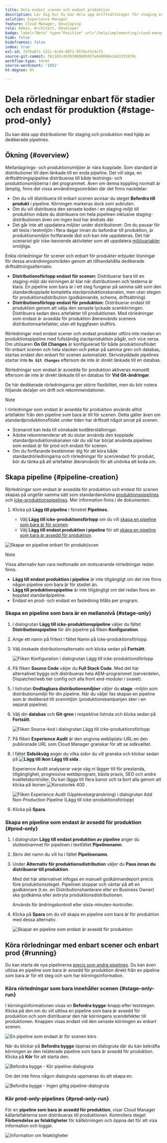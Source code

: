 ```yaml
---
title: Dela endast scenen och endast produktion
description: Lär dig hur du kan dela upp driftsättningar för staging och produktion med dedikerade pipelines.
solution: Experience Manager
feature: Cloud Manager, Developing
role: Admin, Architect, Developer
badge: label="Beta" type="Positive" url="/help/implementing/cloud-manager/release-notes/current.md#staging-production-only-pipelines"
hide: false
hidefromtoc: false
index: true
exl-id: 7d76a87c-122c-4c4d-8071-957bef4c9cf1
source-git-commit: f61183c43d9380900b92fe040098e2eb3155979c
workflow-type: tm+mt
source-wordcount: '1052'
ht-degree: 0%

---
```


# Dela rörledningar enbart för stadier och endast för produktion {#stage-prod-only}

Du kan dela upp distributioner för staging och produktion med hjälp av dedikerade pipelines.

## Ökning {#overview}

Mellanlagrings- och produktionsmiljöer är nära kopplade. Som standard är distributioner till dem länkade till en enda pipeline. Det vill säga, en driftsättningspipeline distribueras till både testnings- och produktionsmiljöerna i det programmet. Även om denna koppling normalt är lämplig, finns det vissa användningsområden där det finns nackdelar:

* Om du vill distribuera till enbart scenen avvisar du steget **Befordra till produkt** i pipeline. Körningen markeras dock som avbruten.
* Om du vill distribuera den senaste koden i en staging-miljö till produktion måste du distribuera om hela pipelinen inklusive staging-distributionen även om ingen kod har ändrats där.
* Det går inte att uppdatera miljöer under distributioner. Om du pausar för att testa i testmiljön i flera dagar innan du befordrar till produktion, är produktionsmiljön fortfarande låst och kan inte uppdateras. Det här scenariot gör icke-beroende aktiviteter som att uppdatera [miljövariabler](/help/implementing/cloud-manager/environment-variables.md) omöjliga.

Enkla rörledningar för scener och enbart för produkter erbjuder lösningar för dessa användningsområden genom att tillhandahålla dedikerade driftsättningsalternativ.

* **Distributionsförlopp endast för scenen:** Distribuerar bara till en staging-miljö där körningen är klar när distributionen och testerna är klara. En pipeline som bara är i ett steg fungerar på samma sätt som den standardkopplade kompletta stackproduktionskanalen, men utan stegen för produktionsdistribution (godkännande, schema, driftsättning).
* **Distributionsförlopp endast för produktion:** Distribuerar endast till produktion genom att välja den senaste lyckade scenkörningen. Distribuera sedan dess artefakter till produktionen. Med rörledningar som endast är avsedda för produktion återanvänds scenens distributionsartefakter, utan att byggfasen slutförs.

Rörledningar med endast scener och endast produkter utförs inte medan en produktionspipeline med fullständig stackproduktion pågår, och vice versa. Om utlösaren **On Git Changes** är konfigurerad för både produktionsflödet för enbart scenen och hela stacken och pekar på samma gren och databas, startas endast den enbart för scenen automatiskt. Skrivskyddade pipelines startar inte **`On Git Changes`** eftersom de inte är direkt länkade till en databas.

Rörledningar som endast är avsedda för produktion aktiveras manuellt eftersom de inte är direkt länkade till en databas för **Vid Git-ändringar**.

De här dedikerade rörledningarna ger större flexibilitet, men du bör notera följande detaljer om drift och rekommendationer.

>[!NOTE]
>
>I rörledningar som endast är avsedda för produktion används alltid artefakter från den pipeline som bara är till för scenen. Detta gäller även om standardproduktionsflödet under tiden har driftsatt något annat på scenen.
>
>* Scenariot kan leda till oönskade kodåterställningar.
>* Adobe rekommenderar att du slutar använda den kopplade standardproduktionskanalen när du väl har börjat använda pipelines som endast är för prod och endast för scenen.
>* Om du fortfarande bestämmer dig för att köra både standardrörledningarna och rörledningar för scen/endast för produkt, bör du tänka på att artefakter återanvänds för att undvika att koda om.

## Skapa pipeline {#pipeline-creation}

Rörledningar som endast är avsedda för produktion och endast för scenen skapas på ungefär samma sätt som standardanslutna [produktionspipelines](/help/implementing/cloud-manager/configuring-pipelines/configuring-production-pipelines.md) och [icke-produktionspipelines](/help/implementing/cloud-manager/configuring-pipelines/configuring-non-production-pipelines.md). Mer information finns i de dokumenten.

1. Klicka på **Lägg till pipeline** i fönstret **Pipelines**.

   * Välj **Lägg till icke-produktionsförlopp** om du vill [skapa en pipeline som bara är för scenen](#stage-only).
   * Välj **Lägg till endast produktion i pipeline** för att [skapa en pipeline som bara är avsedd för produktion](#prod-only).

![Skapar en pipeline enbart för produkt/scen](/help/implementing/cloud-manager/configuring-pipelines/assets/prod-stage-pipeline.png)

>[!NOTE]
>
>Vissa alternativ kan vara nedtonade om motsvarande rörledningar redan finns.
>
>* **Lägg till endast produktion i pipeline** är inte tillgängligt om det inte finns någon pipeline som bara är för stadiet än.
>* **Lägg till produktionspipeline** är inte tillgängligt om det redan finns en kopplad standardpipeline.
>* Endast en prod- och endast en fasledning tillåts per program.

### Skapa en pipeline som bara är en mellannivå {#stage-only}

1. I dialogrutan **Lägg till icke-produktionspipeline** väljer du fältet **Distributionspipeline** för din pipeline på fliken **Konfiguration**.
1. Ange ett namn på fritext i fältet Namn på icke-produktionsförlopp.
1. Välj önskade distributionsalternativ och klicka sedan på **Fortsätt**.

   ![Fliken Konfiguration i dialogrutan Lägg till icke-produktionsförlopp](/help/implementing/cloud-manager/configuring-pipelines/assets/add-non-prod-pipeline-1.png)

1. På fliken **Source Code** väljer du **Full Stack Code**. Med det här alternativet byggs och distribueras hela AEM-programmet (serverdelen, Dispatcher/web tier config och alla front end-moduler i svaret).

1. I listrutan **Godtagbara distributionsmiljöer** väljer du **stage** -miljön som distributionsmiljö för din pipeline. När du väljer fas skapas en pipeline som är dedikerad till scenmiljön (produktionskampanjen sker i en separat pipeline).

1. Välj din **databas** och **Git-gren** i respektive listruta och klicka sedan på **Fortsätt**.

   ![Fliken Source-kod i dialogrutan Lägg till icke-produktionsförlopp](/help/implementing/cloud-manager/configuring-pipelines/assets/add-non-prod-pipeline-2.png)

1. På fliken **Experience Audit** är den angivna webbplats-URL:en den publicerade URL som Cloud Manager granskar för att se sidkvalitet.

1. I fältet **Sidsökväg** anger du vilka sidor du vill granska och klickar sedan på **![Lägg till ikon](https://spectrum.adobe.com/static/icons/workflow_18/Smock_Add_18_N.svg) Lägg till sida** .

   Experience Audit analyserar varje väg ni lägger till för prestanda, tillgänglighet, progressiva webbprogram, bästa praxis, SEO och andra kvalitetskontroller. Du kan lägga till flera banor och ta bort alla genom att klicka på ikonen ![Korsstorlek 400](https://spectrum.adobe.com/static/icons/ui_18/CrossSize400.svg) .

   ![Fliken Experience Audit (Upplevelsegranskning) i dialogrutan Add Non-Production Pipeline (Lägg till icke-produktionsförlopp)](/help/implementing/cloud-manager/configuring-pipelines/assets/add-non-prod-pipeline-3.png)

1. Klicka på **Spara**.


### Skapa en pipeline som endast är avsedd för produktion {#prod-only}

1. I dialogrutan **Lägg till endast produktion av pipeline** anger du sluttextnamnet för pipelinen i textfältet **Pipelinenamn**.
1. Skriv det namn du vill ha i fältet **Pipelinenamn**.
1. Under **Alternativ för produktionsdistribution** väljer du **Paus innan du distribuerar till produktion**.

   Med det här alternativet infogas en manuell godkännandeport precis före produktionssteget. Pipelinen stoppar och väntar på att en godkännare (t.ex. en Distributionshanterare eller en Business Owner) ska godkänna eller avbryta produktionsdistributionen.

   Används för ändringskontroll eller sista-minuten-kontroller.

1. Klicka på **Spara** om du vill skapa en pipeline som bara är för produktion med dessa alternativ.

   ![Skapar en pipeline som endast är avsedd för produktion](/help/implementing/cloud-manager/configuring-pipelines/assets/add-production-only-pipeline.png)

## Köra rörledningar med enbart scener och enbart prod {#running}

Du kan starta de nya pipelinerna [precis som andra pipelines](/help/implementing/cloud-manager/configuring-pipelines/managing-pipelines.md#running-pipelines). Du kan även utlösa en pipeline som bara är avsedd för produktion direkt från en pipeline som bara är för ett steg och som har körningsinformation.

<!-- * Stage-only and prod-only pipelines offer a new [emergency mode](#emergency-mode) to skip testing.
Prod-only pipeline run can be triggered directly from the execution details of a [stage-only pipeline](#stage-only-run).


### Emergency Mode {#emergency-mode}

When starting production-only and staging-online pipelines, you are prompted to confirm the start and how it starts.

* **Normal Mode** is a standard run and includes stage testing steps.
* **Emergency Mode** skips stage testing steps.

![Emergency Mode](/help/assets/configure-pipelines/emergency-mode.png) -->

### Köra rörledningar som bara innehåller scenen {#stage-only-run}

I körningsinformationen visas en **Befordra bygge**-knapp efter teststegen. Klicka på den om du vill utlösa en pipeline som bara är avsedd för produktion och som distribuerar den här körningens scendefekter till produktionen. Knappen visas endast vid den senaste körningen av enbart scenen.

![En pipeline som endast är för scenen körs](/help/implementing/cloud-manager/configuring-pipelines/assets/stage-only-pipelines-run.png)

När du klickar på **Befordra bygge** öppnas en dialogruta där du kan bekräfta körningen av den relaterade pipeline som bara är avsedd för produktion. Klicka på **Kör** för att starta den.

![Befordra bygge - Kör pipeline-dialogruta](/help/implementing/cloud-manager/configuring-pipelines/assets/promote-build-run.png)

Om det inte finns någon dialogruta uppmanas du att skapa en.

![Befordra bygge - Ingen giltig pipeline-dialogruta](/help/implementing/cloud-manager/configuring-pipelines/assets/promote-build-no-valid-pipeline.png)


### Kör prod-only-pipelines {#prod-only-run}

För en **pipeline som bara är avsedd för produktion**, visar Cloud Manager källartefakterna som distribueras till produktionen. Kontrollera steget **Förberedelse av felaktigheter** för källkörningen och öppna det för att visa information och loggar.


![Information om felaktigheter](/help/implementing/cloud-manager/configuring-pipelines/assets/prod-only-pipelines-run.png)
